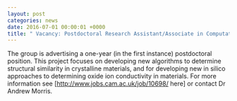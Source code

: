 ```yaml
---
layout: post
categories: news
date: 2016-07-01 00:00:01 +0000
title: " Vacancy: Postdoctoral Research Assistant/Associate in Computational Materials Modelling - (Fixed Term)"
---
```


 The group is advertising a one-year (in the first instance) postdoctoral position. This project focuses on developing new algorithms to determine structural similarity in crystalline materials, and for developing new in silico approaches to determining oxide ion conductivity in materials. For more information see [http://www.jobs.cam.ac.uk/job/10698/ here] or contact Dr Andrew Morris. 
